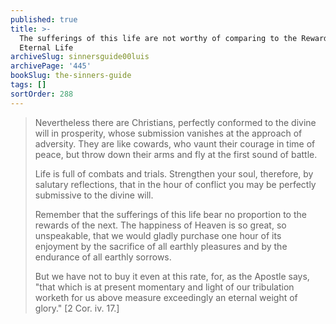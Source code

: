 ```yaml
---
published: true
title: >-
  The sufferings of this life are not worthy of comparing to the Rewards of
  Eternal Life
archiveSlug: sinnersguide00luis
archivePage: '445'
bookSlug: the-sinners-guide
tags: []
sortOrder: 288
---
```


> Nevertheless there are Christians, perfectly conformed to the divine will in prosperity, whose submission vanishes at the approach of adversity. They are like cowards, who vaunt their courage in time of peace, but throw down their arms and fly at the first sound of battle.
> 
> Life is full of combats and trials. Strengthen your soul, therefore, by salutary reflections, that in the hour of conflict you may be perfectly submissive to the divine will.
> 
> Remember that the sufferings of this life bear no proportion to the rewards of the next. The happiness of Heaven is so great, so unspeakable, that we would gladly purchase one hour of its enjoyment by the sacrifice of all earthly pleasures and by the endurance of all earthly sorrows.
> 
> But we have not to buy it even at this rate, for, as the Apostle says, "that which is at present momentary and light of our tribulation worketh for us above measure exceedingly an eternal weight of glory." [2 Cor. iv. 17.]

